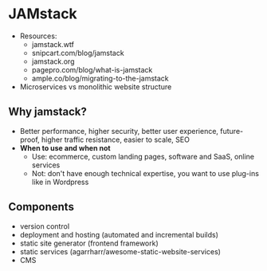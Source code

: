 # JAMstack
- Resources:
	- jamstack.wtf
	- snipcart.com/blog/jamstack
	- jamstack.org
	- pagepro.com/blog/what-is-jamstack
	- ample.co/blog/migrating-to-the-jamstack
- Microservices vs monolithic website structure

## Why jamstack?
- Better performance, higher security, better user experience, future-proof, higher traffic resistance, easier to scale, SEO
- **When to use and when not**
	- Use: ecommerce, custom landing pages, software and SaaS, online services
	- Not: don't have enough technical expertise, you want to use plug-ins like in Wordpress


## Components
- version control
- deployment and hosting (automated and incremental builds)
- static site generator (frontend framework)
- static services (agarrharr/awesome-static-website-services)
- CMS